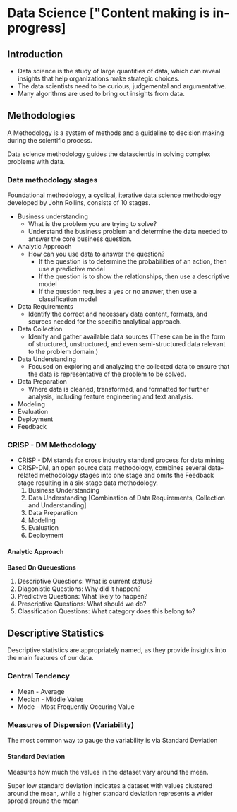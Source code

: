 # Data Science ["Content making is in-progress]
## Introduction

* Data science is the study of large quantities of data, which can reveal insights that help organizations make strategic choices.
* The data scientists need to be curious, judgemental and argumentative.
* Many algorithms are used to bring out insights from data. 

## Methodologies

A Methodology is a system of methods and a guideline to decision making during the scientific process.

Data science methodology guides the datascientis in solving complex problems with data.

### Data methodology stages

Foundational methodology, a cyclical, iterative data science methodology developed by John Rollins, consists of 10 stages.

* Business understanding
    - What is the problem you are trying to solve?
    - Understand the business problem and determine the data needed to answer the core business question. 
* Analytic Approach
    - How can you use data to answer the question?
        - If the question is to determine the probabilities of an action, then use a predictive model
        - If the question is to show the relationships, then use a descriptive model
        - If the question requires a yes or no answer, then use a classification model
* Data Requirements
    - Identify the correct and necessary data content, formats, and sources needed for the specific analytical approach.
* Data Collection
    - Idenify and gather available data sources (These can be in the form of structured, unstructured, and even semi-structured data relevant to the problem domain.)
* Data Understanding
    - Focused on exploring and analyzing the collected data to ensure that the data is representative of the problem to be solved.
* Data Preparation
    - Where data is cleaned, transformed, and formatted for further analysis, including feature engineering and text analysis.
* Modeling
* Evaluation
* Deployment
* Feedback

### CRISP - DM Methodology

* CRISP - DM stands for cross industry standard process for data mining
* CRISP-DM, an open source data methodology, combines several data-related methodology stages into one stage and omits the Feedback stage resulting in a six-stage data methodology.
    1. Business Understanding
    2. Data Understanding [Combination of Data Requirements, Collection and Understanding]
    3. Data Preparation
    4. Modeling
    5. Evaluation
    6. Deployment


#### Analytic Approach

**Based On Queuestions**

1. Descriptive Questions: What is current status?
2. Diagonistic Questions: Why did it happen?
3. Predictive Questions: What likely to happen?
4. Prescriptive Questions: What should we do?
5. Classification Questions: What category does this belong to?

## Descriptive Statistics

Descriptive statistics are appropriately named, as they provide insights into the main features of our data.  

### Central Tendency

* Mean - Average
* Median - Middle Value
* Mode - Most Frequently Occuring Value

### Measures of Dispersion (Variability)

The most common way to gauge the variability is via Standard Deviation

#### Standard Deviation

Measures how much the values in the dataset vary around the mean.

Super low standard deviation indicates a dataset with values clustered around the mean, while a higher standard deviation represents a wider spread around the mean
